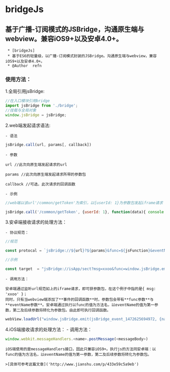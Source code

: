 # bridgeJs
## 基于广播-订阅模式的JSBridge，沟通原生端与webview。兼容iOS9+以及安卓4.0+。

 ```text
  * [bridgeJs]
  * 基于ES6的轻量级，以广播-订阅模式封装的JSBridge。沟通原生端与webview，兼容iOS9+以及安卓4.0+。
  * @Author  refn
 ```

### 使用方法：


  1.全局引用jsBridge:

  ```JavaScript
  //在入口模块引用bridge
  import jsBridge from './bridge';
  //挂载与全局对象
  window.jsBridge = jsBridge;
  ```

  2.web端发起请求语法:

    - 语法

  ```JavaScript
  jsBridge.call(url, params[, callback])
  ```

    - 参数

  ```
  url //此次向原生端发起请求的url
  ```
  ```
  params //此次向原生端发起请求所带的参数包
  ```
  ```
  callback //可选，此次请求的回调函数
  ```

    - 示例

  ```JavaScript
  //web端以该url'/common/getToken'为索引，以{userId: 1}为参数包发起iframe请求

  jsBridge.call('/common/getToken', {userId: 1}, function(data){ console.log(data) })
  ```

 3.安卓端接收请求的处理方法：

    - 协议规范：

  ```JavaScript
  //规范

  const protocal = `jsBridge://${url}?${params}&func=${jsFunction}&eventName=${jsEventName}`

  //示例

  const target  = "jsBridge://isApp/sect?msg=xxoo&func=window.jsBridge.emit&eventName=jsBridge_event_1472625694972"
  ```

    - 调用方法：

  ```text
  安卓端通过监听url规范如上的iframe请求，即可获参数包，在这个例子中指的是{ msg: 'xxoo' }；
  同时，只有当webview端添加了**事件的回调函数**时，参数包会带有**func参数**与**eventName参数**。安卓端通过执行以func的值为方法名，以eventName的值为第一参数，第二及后续参数将转化为参数包。由此即可执行回调函数。
  ```

  ```JavaScript
  webView.loadUrl("window.jsBridge.emit(jsBridge_event_1472625694972, {name:1111})");
  ```
  4.iOS端接收请求的处理方法：
    - 调用方法：
  ```JavaScript
  window.webkit.messageHandlers.<name>.postMessage(<messageBody>)
  ```

  ```text
  iOS端使用的是messageHandlers接口，因此只兼容iOS9+。执行js的方法同安卓端：以func的值为方法名，以eventName的值为第一参数，第二及后续参数将转化为参数包。

  >[具体可参考这篇文章]('http://www.jianshu.com/p/433e59c5a9eb')
  ```
